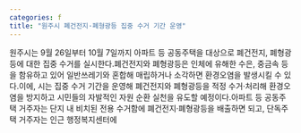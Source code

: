 ```yaml
---
categories: f
title: "원주시 폐건전지·폐형광등 집중 수거 기간 운영"
---
```

원주시는 9월 26일부터 10월 7일까지 아파트 등 공동주택을 대상으로 폐건전지, 폐형광등에 대한 집중 수거를 실시한다.폐건전지와 폐형광등은 인체에 유해한 수은, 중금속 등을 함유하고 있어 일반쓰레기와 혼합해 매립하거나 소각하면 환경오염을 발생시킬 수 있다.이에, 시는 집중 수거 기간을 운영해 폐건전지와 폐형광등을 적정 수거·처리해 환경오염을 방지하고 시민들의 자발적인 자원 순환 실천을 유도할 예정이다.아파트 등 공동주택 거주자는 단지 내 비치된 전용 수거함에 폐건전지·폐형광등을 배출하면 되고, 단독주택 거주자는 인근 행정복지센터에